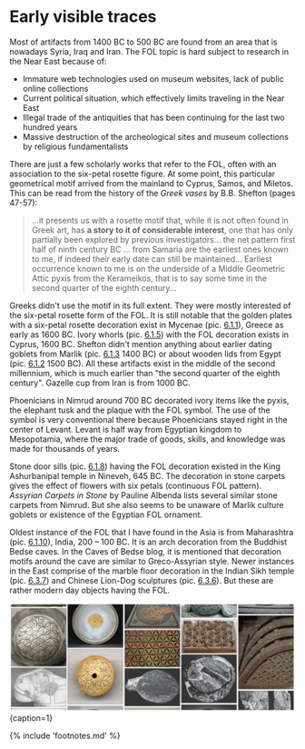 # Early visible traces

Most of artifacts from 1400 BC to 500 BC are found from an area that is nowadays Syria, Iraq and Iran. The FOL topic is hard subject to research in the Near East because of:

* Immature web technologies used on museum websites, lack of public online collections
* Current political situation, which effectively limits traveling in the Near East
* Illegal trade of the antiquities that has been continuing for the last two hundred years<!-- cite author="D.T. Potts" title="A Companion to the Archaeology of the Ancient Near East" date="2012" location="chapter 6" type="book" href="http://d2aohiyo3d3idm.cloudfront.net/publications/virtuallibrary/0892361506.pdf" -->
* Massive destruction of the archeological sites and museum collections by religious fundamentalists

There are just a few scholarly works that refer to the FOL, often with an association to the six-petal rosette figure. At some point, this particular geometrical motif arrived from the mainland to Cyprus, Samos, and Miletos. This can be read from the history of the *Greek vases*<!-- cite author="B.B. Shefton" title="Greek vases" date="1989" location="pages 47-57" type="website" href="http://d2aohiyo3d3idm.cloudfront.net/publications/virtuallibrary/0892361506.pdf" --> by B.B. Shefton (pages 47-57):

> ...it presents us with a rosette motif that, while it is not often found in Greek art, has **a story to it of considerable interest**, one that has only partially been explored by previous investigators... the net pattern first half of ninth century BC ... from Samaria are the earliest ones known to me, if indeed their early date can still be maintained... Earliest occurrence known to me is on the underside of a Middle Geometric Attic pyxis from the Kerameikos, that is to say some time in the second quarter of the eighth century...

Greeks didn't use the motif in its full extent. They were mostly interested of the six-petal rosette form of the FOL. It is still notable that the golden plates with a six-petal rosette decoration exist in Mycenae (pic. [6.1.1](2000-0bc.md#fig6.1.1)), Greece as early as 1600 BC. Ivory whorls (pic. [6.1.5](2000-0bc.md#fig6.1.5)) with the FOL decoration exists in Cyprus, 1600 BC. Shefton didn't mention anything about earlier dating goblets from Marlik (pic. [6.1.3](2000-0bc.md#fig6.1.3) 1400 BC) or about wooden lids from Egypt (pic. [6.1.2](2000-0bc.md#fig6.1.2) 1500 BC). All these artifacts exist in the middle of the second millennium, which is much earlier than "the second quarter of the eighth century". Gazelle cup<!-- cite author="Charles K. Wilkinson" title="Art of the Marlik Culture" date="1965" location="page 104" type="article" href="http://www.metmuseum.org/pubs/bulletins/1/pdf/3258235.pdf.bannered.pdf" --> from Iran is from 1000 BC.

Phoenicians in Nimrud around 700 BC decorated ivory items like the pyxis, the elephant tusk and the plaque with the FOL symbol. The use of the symbol is very conventional there because Phoenicians stayed right in the center of Levant. Levant is half way from Egyptian kingdom to Mesopotamia, where the major trade of goods, skills, and knowledge was made for thousands of years.

Stone door sills (pic. [6.1.8](2000-0bc.md#fig6.1.8)) having the FOL decoration existed in the King Ashurbanipal temple in Nineveh, 645 BC. The decoration in stone carpets gives the effect of flowers with six petals (continuous FOL pattern). *Assyrian Carpets in Stone*<!-- cite author="Pauline Albenda" title="Assyrian Carpets in Stone" date="1978" location="" type="website" href="https://www.jtsa.edu/Documents/pagedocs/JANES/1978%2010/Albenda10.pdf" --> by Pauline Albenda lists several similar stone carpets from Nimrud. But she also seems to be unaware of Marlik culture goblets or existence of the Egyptian FOL ornament.

Oldest instance of the FOL that I have found in the Asia is from Maharashtra (pic. [6.1.10](2000-0bc.md#fig6.1.10)), India, 200 – 100 BC. It is an arch decoration from the Buddhist Bedse caves. In the Caves of Bedse<!-- cite author="Kale V" title="Divine Light at Bedse Caves, April 2014" date="" location="" type="website" href="http://cavesofbedse.blogspot.fi/" --> blog, it is mentioned that decoration motifs around the cave are similar to Greco-Assyrian style. Newer instances in the East comprise of the marble floor decoration in the Indian Sikh temple (pic. [6.3.7](undated.md#fig6.3.7)) and Chinese Lion-Dog sculptures (pic. [6.3.6](undated.md#fig6.3.6)). But these are rather modern day objects having the FOL.

![Artifacts of the FOL potpourri from Pinterest board](./media/artifacts3.jpg){caption=1}

{% include 'footnotes.md' %}
